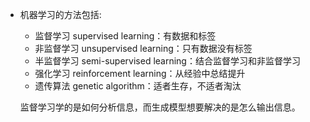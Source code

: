 

* 机器学习的方法包括:

  * 监督学习 supervised learning：有数据和标签
  * 非监督学习 unsupervised learning：只有数据没有标签
  * 半监督学习 semi-supervised learning：结合监督学习和非监督学习
  * 强化学习 reinforcement learning：从经验中总结提升
  * 遗传算法 genetic algorithm：适者生存，不适者淘汰

  监督学习学的是如何分析信息，而生成模型想要解决的是怎么输出信息。
